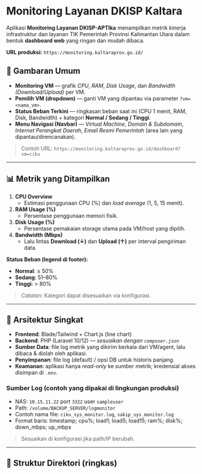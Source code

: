 # Monitoring Layanan DKISP Kaltara

Aplikasi **Monitoring Layanan DKISP-APTIka** menampilkan metrik kinerja infrastruktur dan layanan TIK Pemerintah Provinsi Kalimantan Utara dalam bentuk **dashboard web** yang ringan dan mudah dibaca.

**URL produksi:** `https://monitoring.kaltaraprov.go.id/`

## 👀 Gambaran Umum

- **Monitoring VM** — grafik *CPU*, *RAM*, *Disk Usage*, dan *Bandwidth (Download/Upload)* per VM.
- **Pemilih VM (dropdown)** — ganti VM yang dipantau via parameter `?vm=<nama_vm>`.
- **Status Beban Terkini** — ringkasan beban saat ini (CPU 1 menit, RAM, Disk, Bandwidth) + kategori **Normal / Sedang / Tinggi**.
- **Menu Navigasi (Navbar)** — _Virtual Machine_, _Domain & Subdomain_, _Internet Perangkat Daerah_, _Email Resmi Pemerintah_ (area lain yang dipantau/direncanakan).

> Contoh URL: `https://monitoring.kaltaraprov.go.id/dashboard?vm=ciku`

---

## 📊 Metrik yang Ditampilkan

1. **CPU Overview**
   - Estimasi penggunaan CPU (%) dan *load average* (1, 5, 15 menit).
2. **RAM Usage (%)**
   - Persentase penggunaan memori fisik.
3. **Disk Usage (%)**
   - Persentase pemakaian storage utama pada VM/host yang dipilih.
4. **Bandwidth (Mbps)**
   - Lalu lintas **Download (↓)** dan **Upload (↑)** per interval pengiriman data.

**Status Beban (legend di footer):**
- **Normal**: ≤ 50%
- **Sedang**: 51–80%
- **Tinggi**: > 80%

> *Catatan:* Kategori dapat disesuaikan via konfigurasi.

---

## 🧱 Arsitektur Singkat

- **Frontend**: Blade/Tailwind + Chart.js (line chart)  
- **Backend**: PHP (Laravel 10/12) — _sesuaikan dengan `composer.json`_  
- **Sumber Data**: file log metrik yang dikirim berkala dari VM/agent, lalu dibaca & diolah oleh aplikasi.
- **Penyimpanan**: file log (default) / opsi DB untuk historis panjang.
- **Keamanan**: aplikasi hanya *read-only* ke sumber metrik; kredensial akses disimpan di `.env`.

### Sumber Log (contoh yang dipakai di lingkungan produksi)
- NAS: `10.15.11.22` port `3322` user `sampleuser`  
- Path: `/volume/BACKUP_SERVER/logmonitor`  
- Contoh nama file: `ciku_sys_monitor.log`, `sakip_sys_monitor.log`  
- Format baris: timestamp; cpu%; load1; load5; load15; ram%; disk%; down_mbps; up_mbps

> Sesuaikan di konfigurasi jika path/IP berubah.

---

## 📁 Struktur Direktori (ringkas)


